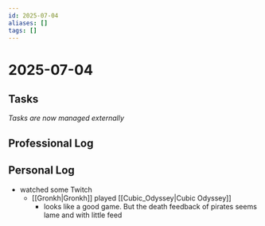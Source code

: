 ```yaml
---
id: 2025-07-04
aliases: []
tags: []
---
```


# 2025-07-04

## Tasks

*Tasks are now managed externally*

## Professional Log


## Personal Log

- watched some Twitch
  - [[Gronkh|Gronkh]] played [[Cubic_Odyssey|Cubic Odyssey]]
    - looks like a good game. But the death feedback of pirates seems lame and with little feed
